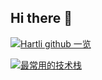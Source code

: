 ## Hi there 👋

<!--
**Hart-Li/Hart-Li** is a ✨ _special_ ✨ repository because its `README.md` (this file) appears on your GitHub profile.

Here are some ideas to get you started:

- 🔭 I’m currently working on ...
- 🌱 I’m currently learning ...
- 👯 I’m looking to collaborate on ...
- 🤔 I’m looking for help with ...
- 💬 Ask me about ...
- 📫 How to reach me: ...
- 😄 Pronouns: ...
- ⚡ Fun fact: ...
-->
[![Hartli github 一览](https://github-readme-stats.vercel.app/api?username=Hart-Li&hide=stars,prs,contribs&show_icons=true&bg_color=d4fc79,96e6a1)](https://github.com/Hart-Li)



[![最常用的技术栈](https://github-readme-stats.vercel.app/api/top-langs?username=Hart-Li&hide=stars,prs,contribs&show_icons=true&bg_color=d4fc79,96e6a1)](https://github.com/Hart-Li)
